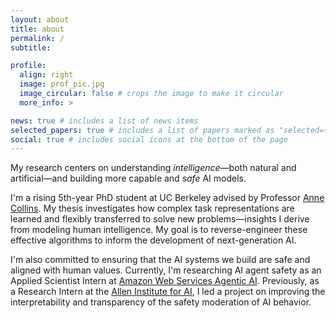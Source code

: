 ```yaml
---
layout: about
title: about
permalink: /
subtitle: 

profile:
  align: right
  image: prof_pic.jpg
  image_circular: false # crops the image to make it circular
  more_info: >

news: true # includes a list of news items
selected_papers: true # includes a list of papers marked as "selected={true}"
social: true # includes social icons at the bottom of the page
---
```


My research centers on understanding *intelligence*—both natural and artificial—and building more capable and *safe* AI models. 

I'm a rising 5th-year PhD student at UC Berkeley advised by Professor [Anne Collins](https://ccn.studentorg.berkeley.edu/). My thesis investigates how complex task representations are learned and flexibly transferred to solve new problems—insights I derive from modeling human intelligence. My goal is to reverse-engineer these effective algorithms to inform the development of next-generation AI.

I'm also committed to ensuring that the AI systems we build are safe and aligned with human values. Currently, I'm researching AI agent safety as an Applied Scientist Intern at [Amazon Web Services Agentic AI](https://aws.amazon.com). Previously, as a Research Intern at the [Allen Institute for AI](https://allenai.org), I led a project on improving the interpretability and transparency of the safety moderation of AI behavior. 